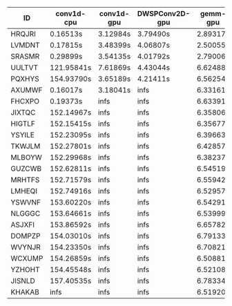 |ID|conv1d-cpu|conv1d-gpu|DWSPConv2D-gpu|gemm-gpu|avg|
|-|-|-|-|-|-|
|HRQJRI|0.16513s|3.12984s|3.79490s|2.89317s|2.49576s|
|LVMDNT|0.17815s|3.48399s|4.06807s|2.50055s|2.55769s|
|SRASMR|0.29899s|3.54135s|4.01792s|2.79006s|2.66208s|
|UULTVT|121.95841s|7.61869s|4.43044s|6.62488s|35.15810s|
|PQXHYS|154.93790s|3.65189s|4.21411s|6.56254s|42.34161s|
|AXUMWF|0.16017s|3.18041s|infs|6.33161s|infs|
|FHCXPO|0.19373s|infs|infs|6.63391s|infs|
|JIXTQC|152.14967s|infs|infs|6.35806s|infs|
|HIGTLF|152.15415s|infs|infs|6.35677s|infs|
|YSYILE|152.23095s|infs|infs|6.39663s|infs|
|TKWJLM|152.27801s|infs|infs|6.42857s|infs|
|MLBOYW|152.29968s|infs|infs|6.38237s|infs|
|GUZCWB|152.62811s|infs|infs|6.54519s|infs|
|MRHTFS|152.71579s|infs|infs|6.55942s|infs|
|LMHEQI|152.74916s|infs|infs|6.52957s|infs|
|YSWVNF|153.60220s|infs|infs|6.54291s|infs|
|NLGGGC|153.64661s|infs|infs|6.53999s|infs|
|ASJXFI|153.86592s|infs|infs|6.65782s|infs|
|DOMPZP|154.03010s|infs|infs|6.79133s|infs|
|WVYNJR|154.23350s|infs|infs|6.70821s|infs|
|WCXUMP|154.26859s|infs|infs|6.50881s|infs|
|YZHOHT|154.45548s|infs|infs|6.52108s|infs|
|JISNLD|157.40535s|infs|infs|6.78334s|infs|
|KHAKAB|infs|infs|infs|6.51920s|infs|
